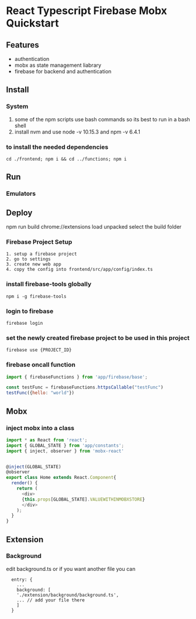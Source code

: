 # React Typescript Firebase Mobx Quickstart

## Features
- authentication
- mobx as state management liabrary 
- firebase for backend and authentication

## Install
### System
1. some of the npm scripts use bash commands so its best to run in a bash shell
2. install nvm and use node -v 10.15.3 and npm -v 6.4.1
### to install the needed dependencies 
```
cd ./frontend; npm i && cd ../functions; npm i 
```
## Run 

### Emulators
## Deploy
npm run build
chrome://extensions
load unpacked
select the build folder

### Firebase Project Setup
```
1. setup a firebase project 
2. go to settings
3. create new web app
4. copy the config into frontend/src/app/config/index.ts
```

### install firebase-tools globally
```
npm i -g firebase-tools
```

### login to firebase
```
firebase login
```
### set the newly created firebase project to be used in this project
```
firebase use {PROJECT_ID} 
```

### firebase oncall function
```js
import { firebaseFunctions } from 'app/firebase/base';

const testFunc = firebaseFunctions.httpsCallable("testFunc")
testFunc({hello: "world"})
```

## Mobx

### inject mobx into a class
```js
import * as React from 'react';
import { GLOBAL_STATE } from 'app/constants';
import { inject, observer } from 'mobx-react'


@inject(GLOBAL_STATE)
@observer
export class Home extends React.Component{
  render() {
    return (
      <div>
      {this.props[GLOBAL_STATE].VALUEWITHINMOBXSTORE}
      </div>
    );
  }
}

```


## Extension
### Background
edit background.ts or if you want another file you can 
```
  entry: {
    ...
    background: [
    './extension/background/background.ts',
    ... // add your file there
    ]
  }
  
```